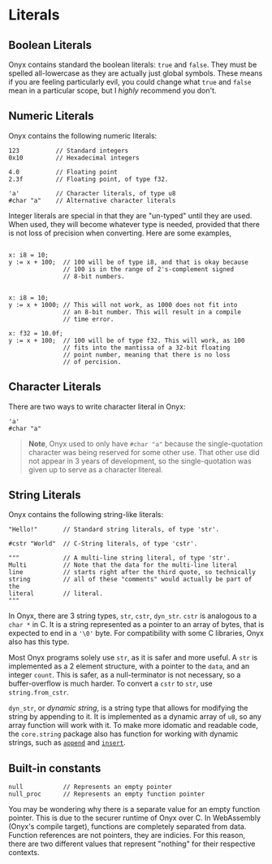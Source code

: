 # Literals
## Boolean Literals
Onyx contains standard the boolean literals: `true` and `false`.  They must be spelled all-lowercase as they are actually just global symbols. These means if you are feeling particularly evil, you could change what `true` and `false` mean in a particular scope, but I *highly* recommend you don't.

## Numeric Literals
Onyx contains the following numeric literals:
```onyx
123          // Standard integers
0x10         // Hexadecimal integers

4.0          // Floating point
2.3f         // Floating point, of type f32.

'a'          // Character literals, of type u8
#char "a"    // Alternative character literals
```
Integer literals are special in that they are "un-typed" until they are used. When used, they will become whatever type is needed, provided that there is not loss of precision when converting.
Here are some examples,
```onyx

x: i8 = 10;
y := x + 100;  // 100 will be of type i8, and that is okay because
			   // 100 is in the range of 2's-complement signed
			   // 8-bit numbers.


x: i8 = 10;
y := x + 1000; // This will not work, as 1000 does not fit into
			   // an 8-bit number. This will result in a compile
			   // time error.

x: f32 = 10.0f;
y := x + 100;  // 100 will be of type f32. This will work, as 100
			   // fits into the mantissa of a 32-bit floating
			   // point number, meaning that there is no loss
			   // of percision.
```

## Character Literals
There are two ways to write character literal in Onyx:
```onyx
'a'
#char "a"
```
> **Note**, Onyx used to only have `#char "a"` because the single-quotation character was being reserved for some other use. That other use did not appear in 3 years of development, so the single-quotation was given up to serve as a character litereal.

## String Literals
Onyx contains the following string-like literals:
```onyx
"Hello!"       // Standard string literals, of type 'str'.

#cstr "World"  // C-String literals, of type 'cstr'.

"""            // A multi-line string literal, of type 'str'.
Multi          // Note that the data for the multi-line literal
line           // starts right after the third quote, so technically
string         // all of these "comments" would actually be part of the
literal        // literal.
"""
```
In Onyx, there are 3 string types, `str`, `cstr`, `dyn_str`. `cstr` is analogous to a `char *` in C. It is a string represented as a pointer to an array of bytes, that is expected to end in a `'\0'` byte. For compatibility with some C libraries, Onyx also has this type.

Most Onyx programs solely use `str`, as it is safer and more useful. A `str` is implemented as a 2 element structure, with a pointer to the `data`, and an integer `count`. This is safer, as a null-terminator is not necessary, so a buffer-overflow is much harder. To convert a `cstr` to `str`, use
`string.from_cstr`.

`dyn_str`, or *dynamic string*, is a string type that allows for modifying the string by appending to it. It is implemented as a dynamic array of `u8`, so any array function will work with it. To make more idomatic and readable code, the `core.string` package also has function for working with dynamic strings, such as [`append`](https://docs.onyxlang.io/packages/core.string#append) and [`insert`](https://docs.onyxlang.io/packages/core.string#insert).

## Built-in constants
```onyx
null           // Represents an empty pointer
null_proc      // Represents an empty function pointer
```
You may be wondering why there is a separate value for an empty function pointer. This is due to the securer runtime of Onyx over C. In WebAssembly (Onyx's compile target), functions are completely separated from data. Function references are not pointers, they are indicies. For this reason, there are two different values that represent "nothing" for their respective contexts.
